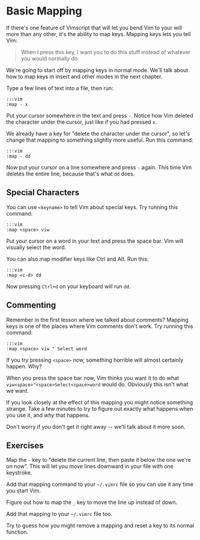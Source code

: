 Basic Mapping
=============

If there's one feature of Vimscript that will let you bend Vim to your will more
than any other, it's the ability to map keys.  Mapping keys lets you tell Vim:

> When I press this key, I want you to do this stuff instead of whatever you
> would normally do.

We're going to start off by mapping keys in normal mode.  We'll talk about how
to map keys in insert and other modes in the next chapter.

Type a few lines of text into a file, then run:

    :::vim
    :map - x

Put your cursor somewhere in the text and press `-`.  Notice how Vim deleted the
character under the cursor, just like if you had pressed `x`.

We already have a key for "delete the character under the cursor", so let's
change that mapping to something slightly more useful.  Run this command:

    :::vim
    :map - dd

Now put your cursor on a line somewhere and press `-` again.  This time Vim
deletes the entire line, because that's what `dd` does.

Special Characters
------------------

You can use `<keyname>` to tell Vim about special keys.  Try running this
command:

    :::vim
    :map <space> viw

Put your cursor on a word in your text and press the space bar.  Vim will
visually select the word.

You can also map modifier keys like Ctrl and Alt.  Run this:

    :::vim
    :map <c-d> dd

Now pressing `Ctrl+d` on your keyboard will run `dd`.

Commenting
----------

Remember in the first lesson where we talked about comments?  Mapping keys is
one of the places where Vim comments don't work.  Try running this command:

    :::vim
    :map <space> viw " Select word

If you try pressing `<space>` now, something horrible will almost certainly
happen.  Why?

When you press the space bar now, Vim thinks you want it to do what
`viw<space>"<space>Select<space>word` would do.  Obviously this isn't what we
want.

If you look closely at the effect of this mapping you might notice something
strange.  Take a few minutes to try to figure out exactly what happens when you
use it, and *why* that happens.

Don't worry if you don't get it right away -- we'll talk about it more soon.

Exercises
---------

Map the `-` key to "delete the current line, then paste it below the one we're
on now".  This will let you move lines downward in your file with one keystroke.

Add that mapping command to your `~/.vimrc` file so you can use it any time
you start Vim.

Figure out how to map the `_` key to move the line up instead of down.

Add that mapping to your `~/.vimrc` file too.

Try to guess how you might remove a mapping and reset a key to its normal
function.
